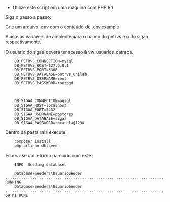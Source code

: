 - Utilize este script em uma máquina com PHP 8.1

Siga o passo a passo:


Crie um arquivo .env com o conteúdo de .env.example

Ajuste as variáveis de ambiente para o banco do petrvs e o do sigaa respectivamente.

O usuário do sigaa deverá ter acesso à vw_usuarios_catraca.

        DB_PETRVS_CONNECTION=mysql
        DB_PETRVS_HOST=127.0.0.1
        DB_PETRVS_PORT=3306
        DB_PETRVS_DATABASE=petrvs_unilab
        DB_PETRVS_USERNAME=root
        DB_PETRVS_PASSWORD=rootpgd



        DB_SIGAA_CONNECTION=pgsql
        DB_SIGAA_HOST=localhost
        DB_SIGAA_PORT=5432
        DB_SIGAA_USERNAME=postgres
        DB_SIGAA_DATABASE=sigaa
        DB_SIGAA_PASSWORD=cocacola@123A


Dentro da pasta raiz execute:

        composer install
        php artisan db:seed

Espera-se um retorno parecido com este:


        INFO  Seeding database.

        Database\Seeders\UsuarioSeeder ........................................................................................................... RUNNING
        Database\Seeders\UsuarioSeeder ........................................................................................................ 69 ms DONE